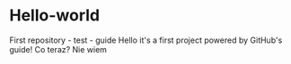 # Hello-world
First repository - test - guide
Hello it's a first project powered by GitHub's guide!
Co teraz?
Nie wiem
